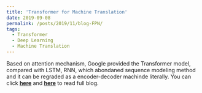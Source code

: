```yaml
---
title: 'Transformer for Machine Translation'
date: 2019-09-08
permalink: /posts/2019/11/blog-FPN/
tags:
  - Transformer
  - Deep Learning
  - Machine Translation
---
```


Based on attention mechanism, Google provided the Transformer model, compared with LSTM, RNN, which abondaned sequence modeling method and it can be regraded as a encoder-decoder machinde literally. You can click [**here**](https://zhuanlan.zhihu.com/p/52242109) and [**here**](https://github.com/PrideLee/Machine-Learning-Notes/tree/master/Machine%20Learning/Transformer) to read full blog. 
